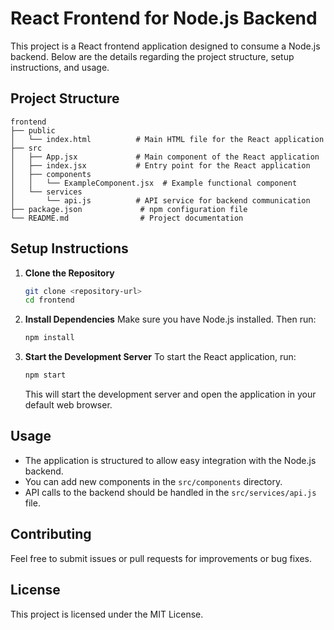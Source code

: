 # React Frontend for Node.js Backend

This project is a React frontend application designed to consume a Node.js backend. Below are the details regarding the project structure, setup instructions, and usage.

## Project Structure

```
frontend
├── public
│   └── index.html          # Main HTML file for the React application
├── src
│   ├── App.jsx             # Main component of the React application
│   ├── index.jsx           # Entry point for the React application
│   ├── components
│   │   └── ExampleComponent.jsx  # Example functional component
│   └── services
│       └── api.js          # API service for backend communication
├── package.json             # npm configuration file
└── README.md                # Project documentation
```

## Setup Instructions

1. **Clone the Repository**
   ```bash
   git clone <repository-url>
   cd frontend
   ```

2. **Install Dependencies**
   Make sure you have Node.js installed. Then run:
   ```bash
   npm install
   ```

3. **Start the Development Server**
   To start the React application, run:
   ```bash
   npm start
   ```
   This will start the development server and open the application in your default web browser.

## Usage

- The application is structured to allow easy integration with the Node.js backend.
- You can add new components in the `src/components` directory.
- API calls to the backend should be handled in the `src/services/api.js` file.

## Contributing

Feel free to submit issues or pull requests for improvements or bug fixes. 

## License

This project is licensed under the MIT License.